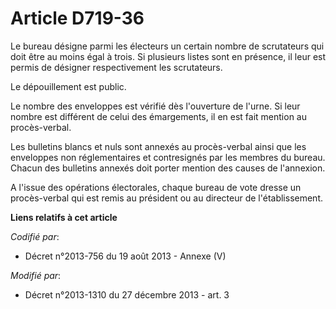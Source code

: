 # Article D719-36

Le bureau désigne parmi les électeurs un certain nombre de scrutateurs qui doit être au moins égal à trois. Si plusieurs
listes sont en présence, il leur est permis de désigner respectivement les scrutateurs. 

Le dépouillement est public. 

Le nombre des enveloppes est vérifié dès l'ouverture de l'urne. Si leur nombre est différent de celui des émargements, il en
est fait mention au procès-verbal. 

Les bulletins blancs et nuls sont annexés au procès-verbal ainsi que les enveloppes non réglementaires et contresignés par
les membres du bureau. Chacun des bulletins annexés doit porter mention des causes de l'annexion. 

A l'issue des opérations électorales, chaque bureau de vote dresse un procès-verbal qui est remis au président    ou au
directeur de l'établissement.

**Liens relatifs à cet article**

_Codifié par_:

  - Décret n°2013-756 du 19 août 2013 -  Annexe (V)

_Modifié par_:

  - Décret n°2013-1310 du 27 décembre 2013 - art. 3
